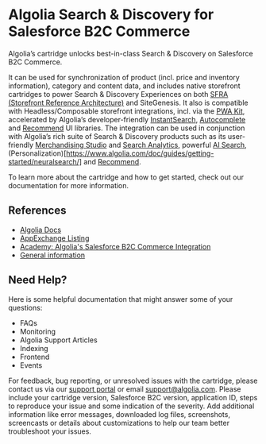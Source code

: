 # Algolia Search & Discovery for Salesforce B2C Commerce

Algolia’s cartridge unlocks best-in-class Search & Discovery on Salesforce B2C Commerce.

It can be used for synchronization of product (incl. price and inventory information), category and content data, and includes native storefront cartridges to power Search & Discovery Experiences on both [SFRA (Storefront Reference Architecture)](https://developer.salesforce.com/docs/commerce/sfra/guide/sfra-overview.html) and SiteGenesis. It also is compatible with Headless/Composable storefront integrations, incl. via the [PWA Kit](https://developer.salesforce.com/docs/commerce/pwa-kit-managed-runtime/guide/getting-started.html), accelerated by Algolia’s developer-friendly [InstantSearch](https://www.algolia.com/doc/guides/building-search-ui/what-is-instantsearch/react/), [Autocomplete](https://www.algolia.com/doc/ui-libraries/autocomplete/introduction/what-is-autocomplete) and [Recommend](https://www.algolia.com/doc/ui-libraries/recommend/introduction/getting-started/?client=React) UI libraries. The integration can be used in conjunction with Algolia’s rich suite of Search & Discovery products such as its user-friendly [Merchandising Studio](https://www.algolia.com/doc/guides/managing-results/rules/merchandising-and-promoting/) and [Search Analytics](https://www.algolia.com/doc/guides/search-analytics/overview/), powerful [AI Search](https://www.algolia.com/doc/guides/getting-started/neuralsearch), (Personalization)[https://www.algolia.com/doc/guides/getting-started/neuralsearch/] and [Recommend](https://www.algolia.com/doc/guides/getting-started/neuralsearch/).

To learn more about the cartridge and how to get started, check out our documentation for more information.

## References
- [Algolia Docs](https://www.algolia.com/doc/integration/salesforce-commerce-cloud-b2c/getting-started/introduction/)
- [AppExchange Listing](https://appexchange.salesforce.com/appxListingDetail?listingId=a0N4V00000IkzoAUAR&tab=e)
- [Academy: Algolia's Salesforce B2C Commerce Integration](https://academy.algolia.com/training/718dcbf0-786f-11ec-a21b-02d47b69d3fd/overview)
- [General information](https://www.algolia.com/search-solutions/salesforce-commerce-cloud/)

## Need Help?

Here is some helpful documentation that might answer some of your questions:

- FAQs
- Monitoring
- Algolia Support Articles
- Indexing
- Frontend
- Events

For feedback, bug reporting, or unresolved issues with the cartridge, please contact us via our [support portal](https://support.algolia.com/hc/en-us/requests/new) or email [support@algolia.com](mailto:support@algolia.com). Please include your cartridge version, Salesforce B2C version, application ID, steps to reproduce your issue and some indication of the severity. Add additional information like error messages, downloaded log files, screenshots, screencasts or details about customizations to help our team better troubleshoot your issues.